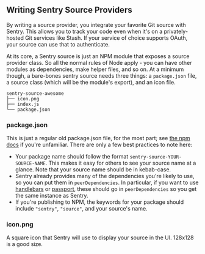 ## Writing Sentry Source Providers

By writing a source provider, you integrate your favorite Git source with Sentry. This allows you to track your code even
when it's on a privately-hosted Git services like Stash. If your service of choice supports OAuth, your source
can use that to authenticate.

At its core, a Sentry source is just an NPM module that exposes a source provider class. So all the normal rules of Node apply -
you can have other modules as dependencies, make helper files, and so on. At a minimum though, a bare-bones sentry source needs
three things: a `package.json` file, a source class (which will be the module's export), and an icon file.

```
sentry-source-awesome
├── icon.png
├── index.js
└── package.json
```

### package.json

This is just a regular old package.json file, for the most part; see [the npm docs](https://docs.npmjs.com/files/package.json)
if you're unfamiliar. There are only a few best practices to note here:

* Your package name should follow the format `sentry-source-YOUR-SOURCE-NAME`. This makes it easy for others to see your source
name at a glance. Note that your source name should be in kebab-case.
* Sentry already provides many of the dependencies you're likely to use, so you can put them in `peerDependencies`. In particular,
if you want to use [handlebars](https://github.com/wycats/handlebars.js) or [passport](https://github.com/jaredhanson/passport),
these should go in `peerDependencies` so you get the same instance as Sentry.
* If you're publishing to NPM, the keywords for your package should include `"sentry"`, `"source"`, and your source's name.

### icon.png

A square icon that Sentry will use to display your source in the UI. 128x128 is a good size.

